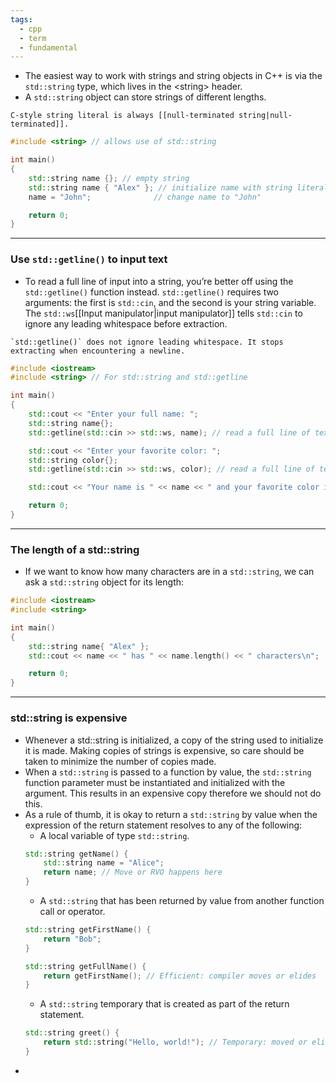 ```yaml
---
tags:
  - cpp
  - term
  - fundamental
---
```


- The easiest way to work with strings and string objects in C++ is via the `std::string` type, which lives in the \<string> header.
- A `std::string` object can store strings of different lengths.

```ad-note
C-style string literal is always [[null-terminated string|null-terminated]].
```

```cpp
#include <string> // allows use of std::string

int main()
{
    std::string name {}; // empty string
    std::string name { "Alex" }; // initialize name with string literal "Alex"
    name = "John";              // change name to "John"

    return 0;
}
```

---

### Use `std::getline()` to input text

- To read a full line of input into a string, you’re better off using the `std::getline()` function instead. `std::getline()` requires two arguments: the first is `std::cin`, and the second is your string variable. The `std::ws`[[Input manipulator|input manipulator]] tells `std::cin` to ignore any leading whitespace before extraction.

```ad-note
`std::getline()` does not ignore leading whitespace. It stops extracting when encountering a newline.
```

```cpp
#include <iostream>
#include <string> // For std::string and std::getline

int main()
{
    std::cout << "Enter your full name: ";
    std::string name{};
    std::getline(std::cin >> std::ws, name); // read a full line of text into name

    std::cout << "Enter your favorite color: ";
    std::string color{};
    std::getline(std::cin >> std::ws, color); // read a full line of text into color

    std::cout << "Your name is " << name << " and your favorite color is " << color << '\n';

    return 0;
}
```

---

### The length of a std::string

- If we want to know how many characters are in a `std::string`, we can ask a `std::string` object for its length:

```cpp
#include <iostream>
#include <string>

int main()
{
    std::string name{ "Alex" };
    std::cout << name << " has " << name.length() << " characters\n";

    return 0;
}
```

---

### std::string is expensive
- Whenever a std::string is initialized, a copy of the string used to initialize it is made. Making copies of strings is expensive, so care should be taken to minimize the number of copies made.
- When a `std::string` is passed to a function by value, the `std::string` function parameter must be instantiated and initialized with the argument. This results in an expensive copy therefore we should not do this.
- As a rule of thumb, it is okay to return a `std::string` by value when the expression of the return statement resolves to any of the following:
	- A local variable of type `std::string`.
	```cpp
	std::string getName() {
	    std::string name = "Alice";
	    return name; // Move or RVO happens here
	}
	```
	- A `std::string` that has been returned by value from another function call or operator.
	```cpp
	std::string getFirstName() {
		return "Bob";
	}
	
	std::string getFullName() {
		return getFirstName(); // Efficient: compiler moves or elides
	}
	```
	- A `std::string` temporary that is created as part of the return statement.
	```cpp
	std::string greet() {
	    return std::string("Hello, world!"); // Temporary: moved or elided
	}
	```
- 

